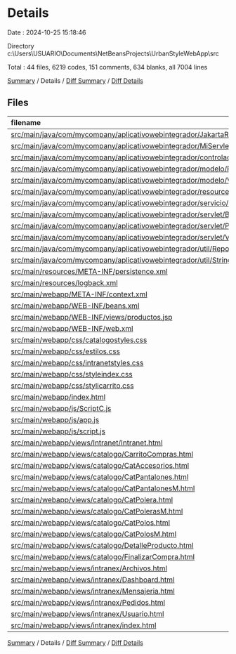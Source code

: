 # Details

Date : 2024-10-25 15:18:46

Directory c:\\Users\\USUARIO\\Documents\\NetBeansProjects\\UrbanStyleWebApp\\src

Total : 44 files,  6219 codes, 151 comments, 634 blanks, all 7004 lines

[Summary](results.md) / Details / [Diff Summary](diff.md) / [Diff Details](diff-details.md)

## Files
| filename | language | code | comment | blank | total |
| :--- | :--- | ---: | ---: | ---: | ---: |
| [src/main/java/com/mycompany/aplicativowebintegrador/JakartaRestConfiguration.java](/src/main/java/com/mycompany/aplicativowebintegrador/JakartaRestConfiguration.java) | Java | 6 | 4 | 4 | 14 |
| [src/main/java/com/mycompany/aplicativowebintegrador/MiServlet.java](/src/main/java/com/mycompany/aplicativowebintegrador/MiServlet.java) | Java | 42 | 40 | 8 | 90 |
| [src/main/java/com/mycompany/aplicativowebintegrador/controlador/ProductoControlador.java](/src/main/java/com/mycompany/aplicativowebintegrador/controlador/ProductoControlador.java) | Java | 11 | 1 | 4 | 16 |
| [src/main/java/com/mycompany/aplicativowebintegrador/modelo/Producto.java](/src/main/java/com/mycompany/aplicativowebintegrador/modelo/Producto.java) | Java | 21 | 1 | 7 | 29 |
| [src/main/java/com/mycompany/aplicativowebintegrador/modelo/Venta.java](/src/main/java/com/mycompany/aplicativowebintegrador/modelo/Venta.java) | Java | 30 | 1 | 10 | 41 |
| [src/main/java/com/mycompany/aplicativowebintegrador/resources/JakartaEE11Resource.java](/src/main/java/com/mycompany/aplicativowebintegrador/resources/JakartaEE11Resource.java) | Java | 13 | 4 | 4 | 21 |
| [src/main/java/com/mycompany/aplicativowebintegrador/servicio/ProductoServicio.java](/src/main/java/com/mycompany/aplicativowebintegrador/servicio/ProductoServicio.java) | Java | 44 | 7 | 8 | 59 |
| [src/main/java/com/mycompany/aplicativowebintegrador/servlet/BestSellersServlet.java](/src/main/java/com/mycompany/aplicativowebintegrador/servlet/BestSellersServlet.java) | Java | 23 | 2 | 5 | 30 |
| [src/main/java/com/mycompany/aplicativowebintegrador/servlet/ProductoServlet.java](/src/main/java/com/mycompany/aplicativowebintegrador/servlet/ProductoServlet.java) | Java | 24 | 0 | 5 | 29 |
| [src/main/java/com/mycompany/aplicativowebintegrador/servlet/VisitaServlet.java](/src/main/java/com/mycompany/aplicativowebintegrador/servlet/VisitaServlet.java) | Java | 18 | 0 | 4 | 22 |
| [src/main/java/com/mycompany/aplicativowebintegrador/util/ReporteExcel.java](/src/main/java/com/mycompany/aplicativowebintegrador/util/ReporteExcel.java) | Java | 17 | 2 | 5 | 24 |
| [src/main/java/com/mycompany/aplicativowebintegrador/util/StringUtil.java](/src/main/java/com/mycompany/aplicativowebintegrador/util/StringUtil.java) | Java | 10 | 0 | 4 | 14 |
| [src/main/resources/META-INF/persistence.xml](/src/main/resources/META-INF/persistence.xml) | XML | 5 | 1 | 2 | 8 |
| [src/main/resources/logback.xml](/src/main/resources/logback.xml) | XML | 10 | 0 | 2 | 12 |
| [src/main/webapp/META-INF/context.xml](/src/main/webapp/META-INF/context.xml) | XML | 3 | 1 | 1 | 5 |
| [src/main/webapp/WEB-INF/beans.xml](/src/main/webapp/WEB-INF/beans.xml) | XML | 6 | 0 | 2 | 8 |
| [src/main/webapp/WEB-INF/views/productos.jsp](/src/main/webapp/WEB-INF/views/productos.jsp) | HTML | 22 | 0 | 2 | 24 |
| [src/main/webapp/WEB-INF/web.xml](/src/main/webapp/WEB-INF/web.xml) | XML | 19 | 1 | 5 | 25 |
| [src/main/webapp/css/catalogostyles.css](/src/main/webapp/css/catalogostyles.css) | CSS | 202 | 3 | 34 | 239 |
| [src/main/webapp/css/estilos.css](/src/main/webapp/css/estilos.css) | CSS | 40 | 3 | 5 | 48 |
| [src/main/webapp/css/intranetstyles.css](/src/main/webapp/css/intranetstyles.css) | CSS | 383 | 3 | 63 | 449 |
| [src/main/webapp/css/styleindex.css](/src/main/webapp/css/styleindex.css) | CSS | 271 | 3 | 53 | 327 |
| [src/main/webapp/css/stylicarrito.css](/src/main/webapp/css/stylicarrito.css) | CSS | 196 | 3 | 34 | 233 |
| [src/main/webapp/index.html](/src/main/webapp/index.html) | HTML | 206 | 2 | 21 | 229 |
| [src/main/webapp/js/ScriptC.js](/src/main/webapp/js/ScriptC.js) | JavaScript | 51 | 2 | 11 | 64 |
| [src/main/webapp/js/app.js](/src/main/webapp/js/app.js) | JavaScript | 97 | 9 | 8 | 114 |
| [src/main/webapp/js/script.js](/src/main/webapp/js/script.js) | JavaScript | 18 | 0 | 4 | 22 |
| [src/main/webapp/views/Intranet/Intranet.html](/src/main/webapp/views/Intranet/Intranet.html) | HTML | 179 | 0 | 12 | 191 |
| [src/main/webapp/views/catalogo/CarritoCompras.html](/src/main/webapp/views/catalogo/CarritoCompras.html) | HTML | 143 | 0 | 26 | 169 |
| [src/main/webapp/views/catalogo/CatAccesorios.html](/src/main/webapp/views/catalogo/CatAccesorios.html) | HTML | 426 | 0 | 18 | 444 |
| [src/main/webapp/views/catalogo/CatPantalones.html](/src/main/webapp/views/catalogo/CatPantalones.html) | HTML | 424 | 0 | 21 | 445 |
| [src/main/webapp/views/catalogo/CatPantalonesM.html](/src/main/webapp/views/catalogo/CatPantalonesM.html) | HTML | 424 | 0 | 20 | 444 |
| [src/main/webapp/views/catalogo/CatPolera.html](/src/main/webapp/views/catalogo/CatPolera.html) | HTML | 414 | 0 | 17 | 431 |
| [src/main/webapp/views/catalogo/CatPolerasM.html](/src/main/webapp/views/catalogo/CatPolerasM.html) | HTML | 422 | 0 | 20 | 442 |
| [src/main/webapp/views/catalogo/CatPolos.html](/src/main/webapp/views/catalogo/CatPolos.html) | HTML | 421 | 0 | 18 | 439 |
| [src/main/webapp/views/catalogo/CatPolosM.html](/src/main/webapp/views/catalogo/CatPolosM.html) | HTML | 434 | 0 | 19 | 453 |
| [src/main/webapp/views/catalogo/DetalleProducto.html](/src/main/webapp/views/catalogo/DetalleProducto.html) | HTML | 165 | 0 | 22 | 187 |
| [src/main/webapp/views/catalogo/FinalizarCompra.html](/src/main/webapp/views/catalogo/FinalizarCompra.html) | HTML | 418 | 17 | 52 | 487 |
| [src/main/webapp/views/intranex/Archivos.html](/src/main/webapp/views/intranex/Archivos.html) | HTML | 114 | 6 | 11 | 131 |
| [src/main/webapp/views/intranex/Dashboard.html](/src/main/webapp/views/intranex/Dashboard.html) | HTML | 65 | 8 | 14 | 87 |
| [src/main/webapp/views/intranex/Mensajeria.html](/src/main/webapp/views/intranex/Mensajeria.html) | HTML | 114 | 6 | 9 | 129 |
| [src/main/webapp/views/intranex/Pedidos.html](/src/main/webapp/views/intranex/Pedidos.html) | HTML | 96 | 5 | 14 | 115 |
| [src/main/webapp/views/intranex/Usuario.html](/src/main/webapp/views/intranex/Usuario.html) | HTML | 113 | 9 | 15 | 137 |
| [src/main/webapp/views/intranex/index.html](/src/main/webapp/views/intranex/index.html) | HTML | 59 | 7 | 11 | 77 |

[Summary](results.md) / Details / [Diff Summary](diff.md) / [Diff Details](diff-details.md)